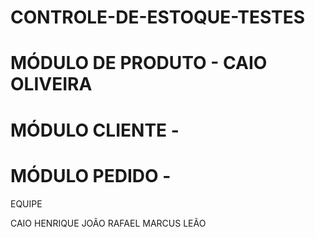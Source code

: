 # CONTROLE-DE-ESTOQUE-TESTES

# MÓDULO DE PRODUTO - CAIO OLIVEIRA
# MÓDULO CLIENTE -
# MÓDULO PEDIDO -

EQUIPE 

CAIO HENRIQUE
JOÃO RAFAEL
MARCUS LEÃO


